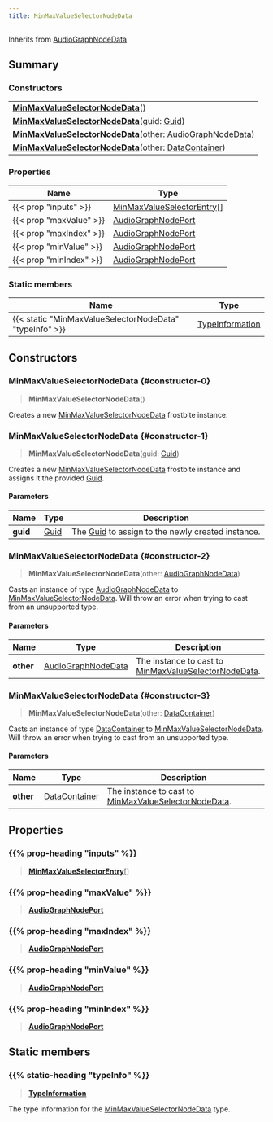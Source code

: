 ```yaml
---
title: MinMaxValueSelectorNodeData
---
```


Inherits from [AudioGraphNodeData](/vext/ref/fb/audiographnodedata)

## Summary

### Constructors

|  |
| --- |
| **[MinMaxValueSelectorNodeData](#constructor-0)**() |
| **[MinMaxValueSelectorNodeData](#constructor-1)**(guid: [Guid](/vext/ref/shared/type/guid)) |
| **[MinMaxValueSelectorNodeData](#constructor-2)**(other: [AudioGraphNodeData](/vext/ref/fb/audiographnodedata)) |
| **[MinMaxValueSelectorNodeData](#constructor-3)**(other: [DataContainer](/vext/ref/shared/type/datacontainer)) |

### Properties

| Name | Type |
| ---- | ---- |
| {{< prop "inputs" >}} | [MinMaxValueSelectorEntry](/vext/ref/fb/minmaxvalueselectorentry)[] |
| {{< prop "maxValue" >}} | [AudioGraphNodePort](/vext/ref/fb/audiographnodeport) |
| {{< prop "maxIndex" >}} | [AudioGraphNodePort](/vext/ref/fb/audiographnodeport) |
| {{< prop "minValue" >}} | [AudioGraphNodePort](/vext/ref/fb/audiographnodeport) |
| {{< prop "minIndex" >}} | [AudioGraphNodePort](/vext/ref/fb/audiographnodeport) |

### Static members

| Name | Type |
| ---- | ---- |
| {{< static "MinMaxValueSelectorNodeData" "typeInfo" >}} | [TypeInformation](/vext/ref/shared/type/typeinformation) |

## Constructors

### MinMaxValueSelectorNodeData {#constructor-0}

> **MinMaxValueSelectorNodeData**()

Creates a new [MinMaxValueSelectorNodeData](/vext/ref/fb/minmaxvalueselectornodedata) frostbite instance.

### MinMaxValueSelectorNodeData {#constructor-1}

> **MinMaxValueSelectorNodeData**(guid: [Guid](/vext/ref/shared/type/guid))

Creates a new [MinMaxValueSelectorNodeData](/vext/ref/fb/minmaxvalueselectornodedata) frostbite instance and assigns it the provided [Guid](/vext/ref/shared/type/guid).

#### Parameters

| Name | Type | Description |
| ---- | ---- | ----------- |
| **guid** | [Guid](/vext/ref/shared/type/guid) | The [Guid](/vext/ref/shared/type/guid) to assign to the newly created instance. |

### MinMaxValueSelectorNodeData {#constructor-2}

> **MinMaxValueSelectorNodeData**(other: [AudioGraphNodeData](/vext/ref/fb/audiographnodedata))

Casts an instance of type [AudioGraphNodeData](/vext/ref/fb/audiographnodedata) to [MinMaxValueSelectorNodeData](/vext/ref/fb/minmaxvalueselectornodedata). Will throw an error when trying to cast from an unsupported type.

#### Parameters

| Name | Type | Description |
| ---- | ---- | ----------- |
| **other** | [AudioGraphNodeData](/vext/ref/fb/audiographnodedata) | The instance to cast to [MinMaxValueSelectorNodeData](/vext/ref/fb/minmaxvalueselectornodedata). |

### MinMaxValueSelectorNodeData {#constructor-3}

> **MinMaxValueSelectorNodeData**(other: [DataContainer](/vext/ref/shared/type/datacontainer))

Casts an instance of type [DataContainer](/vext/ref/shared/type/datacontainer) to [MinMaxValueSelectorNodeData](/vext/ref/fb/minmaxvalueselectornodedata). Will throw an error when trying to cast from an unsupported type.

#### Parameters

| Name | Type | Description |
| ---- | ---- | ----------- |
| **other** | [DataContainer](/vext/ref/shared/type/datacontainer) | The instance to cast to [MinMaxValueSelectorNodeData](/vext/ref/fb/minmaxvalueselectornodedata). |

## Properties

### {{% prop-heading "inputs" %}}

> **[MinMaxValueSelectorEntry](/vext/ref/fb/minmaxvalueselectorentry)**[]

### {{% prop-heading "maxValue" %}}

> **[AudioGraphNodePort](/vext/ref/fb/audiographnodeport)**

### {{% prop-heading "maxIndex" %}}

> **[AudioGraphNodePort](/vext/ref/fb/audiographnodeport)**

### {{% prop-heading "minValue" %}}

> **[AudioGraphNodePort](/vext/ref/fb/audiographnodeport)**

### {{% prop-heading "minIndex" %}}

> **[AudioGraphNodePort](/vext/ref/fb/audiographnodeport)**

## Static members

### {{% static-heading "typeInfo" %}}

> **[TypeInformation](/vext/ref/shared/type/typeinformation)**

The type information for the [MinMaxValueSelectorNodeData](/vext/ref/fb/minmaxvalueselectornodedata) type.

